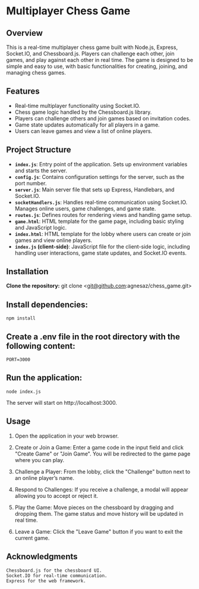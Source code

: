 # Multiplayer Chess Game

## Overview

This is a real-time multiplayer chess game built with Node.js, Express, Socket.IO, and Chessboard.js. Players can challenge each other, join games, and play against each other in real time. The game is designed to be simple and easy to use, with basic functionalities for creating, joining, and managing chess games.

## Features
- Real-time multiplayer functionality using Socket.IO.
- Chess game logic handled by the Chessboard.js library.
- Players can challenge others and join games based on invitation codes.
- Game state updates automatically for all players in a game.
- Users can leave games and view a list of online players.

## Project Structure

- **`index.js`**: Entry point of the application. Sets up environment variables and starts the server.
- **`config.js`**: Contains configuration settings for the server, such as the port number.
- **`server.js`**: Main server file that sets up Express, Handlebars, and Socket.IO.
- **`socketHandlers.js`**: Handles real-time communication using Socket.IO. Manages online users, game challenges, and game state.
- **`routes.js`**: Defines routes for rendering views and handling game setup.
- **`game.html`**: HTML template for the game page, including basic styling and JavaScript logic.
- **`index.html`**: HTML template for the lobby where users can create or join games and view online players.
- **`index.js` (client-side)**: JavaScript file for the client-side logic, including handling user interactions, game state updates, and Socket.IO events.


## Installation

**Clone the repository:**
   git clone <git@github.com:agnesaz/chess_game.git>


##  Install dependencies:
    npm install

##  Create a .env file in the root directory with the following content:
    PORT=3000

##  Run the application:
    node index.js
The server will start on http://localhost:3000.

##  Usage

1.  Open the application in your web browser.

2. Create or Join a Game:
    Enter a game code in the input field and click "Create Game" or "Join Game".
    You will be redirected to the game page where you can play.

3.  Challenge a Player:
    From the lobby, click the "Challenge" button next to an online player’s name.

4.  Respond to Challenges:
    If you receive a challenge, a modal will appear allowing you to accept or reject it.

5.  Play the Game:
    Move pieces on the chessboard by dragging and dropping them.
    The game status and move history will be updated in real time.

6.  Leave a Game:
    Click the "Leave Game" button if you want to exit the current game.


##  Acknowledgments
    Chessboard.js for the chessboard UI.
    Socket.IO for real-time communication.
    Express for the web framework.
